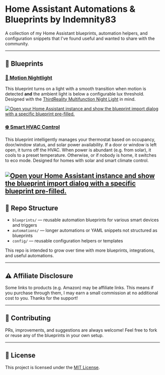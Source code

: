 # Home Assistant Automations & Blueprints by Indemnity83

A collection of my Home Assistant blueprints, automation helpers, and configuration snippets that I've found useful and wanted to share with the community.

---

## 🧠 Blueprints

### [🔦 Motion Nightlight](https://github.com/Indemnity83/home-assistant/blob/main/blueprints/motion_nightlight.yaml)

This blueprint turns on a light with a smooth transition when motion is detected **and** the ambient light is below a configurable lux threshold. Designed with the [ThirdReality Multifunction Night Light](https://amzn.to/42qSZyK) in mind.

[![Open your Home Assistant instance and show the blueprint import dialog with a specific blueprint pre-filled.](https://my.home-assistant.io/badges/blueprint_import.svg)](https://my.home-assistant.io/redirect/blueprint_import/?blueprint_url=https%3A%2F%2Fraw.githubusercontent.com%2FIndemnity83%2Fhome-assistant%2Frefs%2Fheads%2Fmain%2Fblueprints%2Fmotion_nightlight.yaml)

### [❄️ Smart HVAC Control](https://github.com/Indemnity83/home-assistant/blob/main/blueprints/smart_hvac_control.yaml)

This blueprint intelligently manages your thermostat based on occupancy, door/window status, and solar power availability. If a door or window is left open, it turns off the HVAC. When power is abundant (e.g. from solar), it cools to a preset temperature. Otherwise, or if nobody is home, it switches to eco mode. Designed for homes with solar and smart climate control.

[![Open your Home Assistant instance and show the blueprint import dialog with a specific blueprint pre-filled.](https://my.home-assistant.io/badges/blueprint_import.svg)](https://my.home-assistant.io/redirect/blueprint_import/?blueprint_url=https%3A%2F%2Fraw.githubusercontent.com%2FIndemnity83%2Fhome-assistant%2Frefs%2Fheads%2Fmain%2Fblueprints%2Fsmart_hvac_control.yaml)
---

## 📁 Repo Structure

- `blueprints/` — reusable automation blueprints for various smart devices and triggers  
- `automations/` — longer automations or YAML snippets not structured as blueprints  
- `config/` — reusable configuration helpers or templates  

This repo is intended to grow over time with more blueprints, integrations, and useful automations.

---

## ⚠️ Affiliate Disclosure

Some links to products (e.g. Amazon) may be affiliate links. This means if you purchase through them, I may earn a small commission at no additional cost to you. Thanks for the support!

---

## 🤝 Contributing

PRs, improvements, and suggestions are always welcome! Feel free to fork or reuse any of the blueprints in your own setup.

---

## 📜 License

This project is licensed under the [MIT License](LICENSE).
